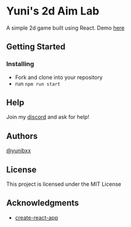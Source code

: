 # Yuni's 2d Aim Lab

A simple 2d game built using React. Demo [here]()


## Getting Started

### Installing

* Fork and clone into your repository
* run `npm run start` 

## Help

Join my [discord](https://discord.com/invite/jsAbjWRbgk) and ask for help! 

## Authors

[@yunibxx](https://twitch.tv/yunibxx)

## License

This project is licensed under the MIT License

## Acknowledgments

* [create-react-app](https://github.com/facebook/create-react-app)
